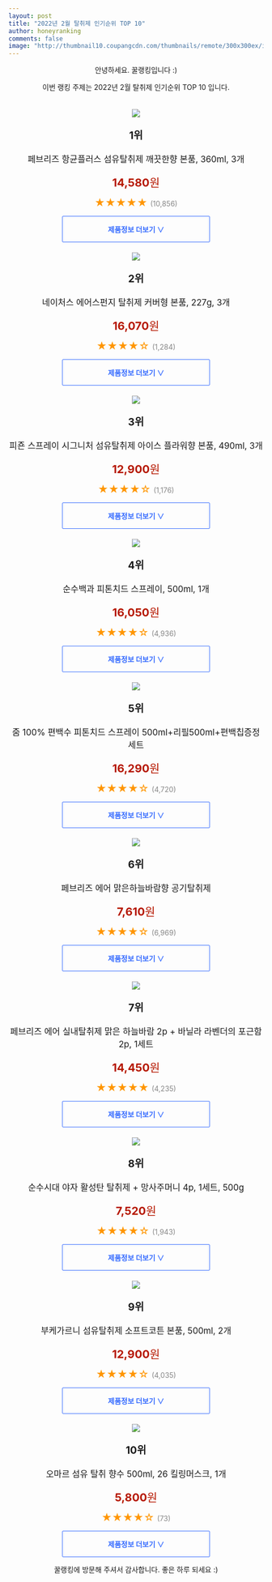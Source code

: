 ```yaml
--- 
layout: post 
title: "2022년 2월 탈취제 인기순위 TOP 10" 
author: honeyranking 
comments: false 
image: "http://thumbnail10.coupangcdn.com/thumbnails/remote/300x300ex/image/retail/images/679082361340816-e042ce1e-8171-4b2a-aec5-72625494881d.jpg" 
--- 
```

<p style="text-align: center;">안녕하세요. 꿀랭킹입니다 :)</p> <p style="text-align: center;">이번 랭킹 주제는 2022년 2월 탈취제 인기순위 TOP 10 입니다.</p><center><img src="http://thumbnail10.coupangcdn.com/thumbnails/remote/300x300ex/image/retail/images/679082361340816-e042ce1e-8171-4b2a-aec5-72625494881d.jpg" style="margin-top:20px" /></center> <p style="text-align: center; font-size: 20px"><b>1위</b></p> <p style="text-align: center; font-size: 17px">페브리즈 항균플러스 섬유탈취제 깨끗한향 본품, 360ml, 3개</p> <p style="text-align: center;"><span style="color: #b61800; font-size: 22px;"><b>14,580</b>원</span></p> <p style="text-align: center;"><span style="color: #ff9600; font-size: 20px;">★★★★★ </span><span style="color: #878787;">(10,856)</span></p> <center><a href="https://link.coupang.com/a/j48bs"> <div style="font-size: 14px; display: inline-block; padding: 15px 90px; color: #346aff; border-radius: 2px; border: 1px solid #346aff; cursor: pointer;"><b>제품정보 더보기 &or;</b></div> </a></center><center><img src="http://thumbnail10.coupangcdn.com/thumbnails/remote/300x300ex/image/retail/images/322078699349040-5e57bdf1-6439-4e22-ba22-cc49d43a6be5.jpg" style="margin-top:20px" /></center> <p style="text-align: center; font-size: 20px"><b>2위</b></p> <p style="text-align: center; font-size: 17px">네이처스 에어스펀지 탈취제 커버형 본품, 227g, 3개</p> <p style="text-align: center;"><span style="color: #b61800; font-size: 22px;"><b>16,070</b>원</span></p> <p style="text-align: center;"><span style="color: #ff9600; font-size: 20px;">★★★★☆ </span><span style="color: #878787;">(1,284)</span></p> <center><a href="https://link.coupang.com/a/j48bt"> <div style="font-size: 14px; display: inline-block; padding: 15px 90px; color: #346aff; border-radius: 2px; border: 1px solid #346aff; cursor: pointer;"><b>제품정보 더보기 &or;</b></div> </a></center><center><img src="http://thumbnail6.coupangcdn.com/thumbnails/remote/300x300ex/image/rs_quotation_api/lase8aed/4dd51b07a7a648b2a761b3a696610c9d.jpg" style="margin-top:20px" /></center> <p style="text-align: center; font-size: 20px"><b>3위</b></p> <p style="text-align: center; font-size: 17px">피죤 스프레이 시그니처 섬유탈취제 아이스 플라워향 본품, 490ml, 3개</p> <p style="text-align: center;"><span style="color: #b61800; font-size: 22px;"><b>12,900</b>원</span></p> <p style="text-align: center;"><span style="color: #ff9600; font-size: 20px;">★★★★☆ </span><span style="color: #878787;">(1,176)</span></p> <center><a href="https://link.coupang.com/a/j48bu"> <div style="font-size: 14px; display: inline-block; padding: 15px 90px; color: #346aff; border-radius: 2px; border: 1px solid #346aff; cursor: pointer;"><b>제품정보 더보기 &or;</b></div> </a></center><center><img src="http://thumbnail8.coupangcdn.com/thumbnails/remote/300x300ex/image/retail/images/256063919062351-898de3b3-e4a0-4e88-8522-c29077725328.jpg" style="margin-top:20px" /></center> <p style="text-align: center; font-size: 20px"><b>4위</b></p> <p style="text-align: center; font-size: 17px">순수백과 피톤치드 스프레이, 500ml, 1개</p> <p style="text-align: center;"><span style="color: #b61800; font-size: 22px;"><b>16,050</b>원</span></p> <p style="text-align: center;"><span style="color: #ff9600; font-size: 20px;">★★★★☆ </span><span style="color: #878787;">(4,936)</span></p> <center><a href="https://link.coupang.com/a/j48bw"> <div style="font-size: 14px; display: inline-block; padding: 15px 90px; color: #346aff; border-radius: 2px; border: 1px solid #346aff; cursor: pointer;"><b>제품정보 더보기 &or;</b></div> </a></center><center><img src="http://thumbnail9.coupangcdn.com/thumbnails/remote/300x300ex/image/retail/images/1212457006519538-76e4eeb2-0bdd-4db6-bfe0-a92dbccb6107.jpg" style="margin-top:20px" /></center> <p style="text-align: center; font-size: 20px"><b>5위</b></p> <p style="text-align: center; font-size: 17px">줌 100% 편백수 피톤치드 스프레이 500ml+리필500ml+편백칩증정 세트</p> <p style="text-align: center;"><span style="color: #b61800; font-size: 22px;"><b>16,290</b>원</span></p> <p style="text-align: center;"><span style="color: #ff9600; font-size: 20px;">★★★★☆ </span><span style="color: #878787;">(4,720)</span></p> <center><a href="https://link.coupang.com/a/j48bA"> <div style="font-size: 14px; display: inline-block; padding: 15px 90px; color: #346aff; border-radius: 2px; border: 1px solid #346aff; cursor: pointer;"><b>제품정보 더보기 &or;</b></div> </a></center><center><img src="http://thumbnail6.coupangcdn.com/thumbnails/remote/300x300ex/image/retail/images/3698319208332-26ac68ee-88da-420e-86b5-4a3ca8fab33a.jpg" style="margin-top:20px" /></center> <p style="text-align: center; font-size: 20px"><b>6위</b></p> <p style="text-align: center; font-size: 17px">페브리즈 에어 맑은하늘바람향 공기탈취제</p> <p style="text-align: center;"><span style="color: #b61800; font-size: 22px;"><b>7,610</b>원</span></p> <p style="text-align: center;"><span style="color: #ff9600; font-size: 20px;">★★★★☆ </span><span style="color: #878787;">(6,969)</span></p> <center><a href="https://link.coupang.com/a/j48bB"> <div style="font-size: 14px; display: inline-block; padding: 15px 90px; color: #346aff; border-radius: 2px; border: 1px solid #346aff; cursor: pointer;"><b>제품정보 더보기 &or;</b></div> </a></center><center><img src="http://thumbnail6.coupangcdn.com/thumbnails/remote/300x300ex/image/product/image/vendoritem/2019/08/12/4187645414/66be1a6d-960a-487c-b50d-a8c9b7bc29ca.jpg" style="margin-top:20px" /></center> <p style="text-align: center; font-size: 20px"><b>7위</b></p> <p style="text-align: center; font-size: 17px">페브리즈 에어 실내탈취제 맑은 하늘바람 2p + 바닐라 라벤더의 포근함 2p, 1세트</p> <p style="text-align: center;"><span style="color: #b61800; font-size: 22px;"><b>14,450</b>원</span></p> <p style="text-align: center;"><span style="color: #ff9600; font-size: 20px;">★★★★★ </span><span style="color: #878787;">(4,235)</span></p> <center><a href="https://link.coupang.com/a/j48bC"> <div style="font-size: 14px; display: inline-block; padding: 15px 90px; color: #346aff; border-radius: 2px; border: 1px solid #346aff; cursor: pointer;"><b>제품정보 더보기 &or;</b></div> </a></center><center><img src="http://thumbnail10.coupangcdn.com/thumbnails/remote/300x300ex/image/retail/images/1300801662486304-d1b785de-5c34-4253-b8d7-7e0754da615b.jpg" style="margin-top:20px" /></center> <p style="text-align: center; font-size: 20px"><b>8위</b></p> <p style="text-align: center; font-size: 17px">순수시대 야자 활성탄 탈취제 + 망사주머니 4p, 1세트, 500g</p> <p style="text-align: center;"><span style="color: #b61800; font-size: 22px;"><b>7,520</b>원</span></p> <p style="text-align: center;"><span style="color: #ff9600; font-size: 20px;">★★★★☆ </span><span style="color: #878787;">(1,943)</span></p> <center><a href="undefined"> <div style="font-size: 14px; display: inline-block; padding: 15px 90px; color: #346aff; border-radius: 2px; border: 1px solid #346aff; cursor: pointer;"><b>제품정보 더보기 &or;</b></div> </a></center><center><img src="http://thumbnail9.coupangcdn.com/thumbnails/remote/300x300ex/image/retail/images/3097352260994-cb3212bc-91d3-430c-82ea-4fa8923582bd.jpg" style="margin-top:20px" /></center> <p style="text-align: center; font-size: 20px"><b>9위</b></p> <p style="text-align: center; font-size: 17px">부케가르니 섬유탈취제 소프트코튼 본품, 500ml, 2개</p> <p style="text-align: center;"><span style="color: #b61800; font-size: 22px;"><b>12,900</b>원</span></p> <p style="text-align: center;"><span style="color: #ff9600; font-size: 20px;">★★★★☆ </span><span style="color: #878787;">(4,035)</span></p> <center><a href="https://link.coupang.com/a/j48bD"> <div style="font-size: 14px; display: inline-block; padding: 15px 90px; color: #346aff; border-radius: 2px; border: 1px solid #346aff; cursor: pointer;"><b>제품정보 더보기 &or;</b></div> </a></center><center><img src="http://thumbnail6.coupangcdn.com/thumbnails/remote/300x300ex/image/retail/images/348272849190896-fd02d271-f05a-496b-b3bd-2557cf78dd30.jpg" style="margin-top:20px" /></center> <p style="text-align: center; font-size: 20px"><b>10위</b></p> <p style="text-align: center; font-size: 17px">오마르 섬유 탈취 향수 500ml, 26 킬링머스크, 1개</p> <p style="text-align: center;"><span style="color: #b61800; font-size: 22px;"><b>5,800</b>원</span></p> <p style="text-align: center;"><span style="color: #ff9600; font-size: 20px;">★★★★☆ </span><span style="color: #878787;">(73)</span></p> <center><a href="https://link.coupang.com/a/j48bE"> <div style="font-size: 14px; display: inline-block; padding: 15px 90px; color: #346aff; border-radius: 2px; border: 1px solid #346aff; cursor: pointer;"><b>제품정보 더보기 &or;</b></div> </a></center> <p style="text-align: center;">꿀랭킹에 방문해 주셔서 감사합니다. 좋은 하루 되세요 :)</p>
